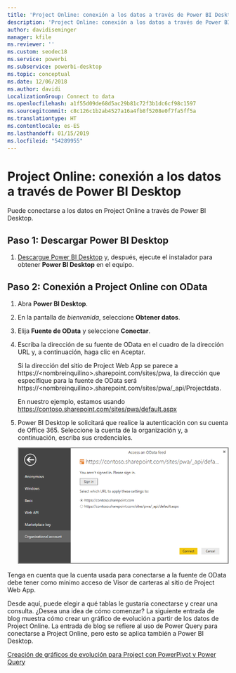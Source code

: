 ```yaml
---
title: 'Project Online: conexión a los datos a través de Power BI Desktop'
description: 'Project Online: conexión a los datos a través de Power BI Desktop'
author: davidiseminger
manager: kfile
ms.reviewer: ''
ms.custom: seodec18
ms.service: powerbi
ms.subservice: powerbi-desktop
ms.topic: conceptual
ms.date: 12/06/2018
ms.author: davidi
LocalizationGroup: Connect to data
ms.openlocfilehash: a1f55d09de68d5ac29b81c72f3b1dc6cf98c1597
ms.sourcegitcommit: c8c126c1b2ab4527a16a4fb8f5208e0f7fa5ff5a
ms.translationtype: HT
ms.contentlocale: es-ES
ms.lasthandoff: 01/15/2019
ms.locfileid: "54289955"
---
```

# <a name="project-online-connect-to-data-through-power-bi-desktop"></a>Project Online: conexión a los datos a través de Power BI Desktop
Puede conectarse a los datos en Project Online a través de Power BI Desktop.

## <a name="step-1-download-power-bi-desktop"></a>Paso 1: Descargar Power BI Desktop
1. [Descargue Power BI Desktop](http://go.microsoft.com/fwlink/?LinkID=521662) y, después, ejecute el instalador para obtener **Power BI Desktop** en el equipo.

## <a name="step-2-connect-to-project-online-with-odata"></a>Paso 2: Conexión a Project Online con OData
1. Abra **Power BI Desktop**.
2. En la pantalla de *bienvenida*, seleccione **Obtener datos**.
3. Elija **Fuente de OData** y seleccione **Conectar**.
4. Escriba la dirección de su fuente de OData en el cuadro de la dirección URL y, a continuación, haga clic en Aceptar.
   
   Si la dirección del sitio de Project Web App se parece a https://\<nombreinquilino\>.sharepoint.com/sites/pwa, la dirección que especifique para la fuente de OData será https://\<nombreinquilino\>.sharepoint.com/sites/pwa/\_api/Projectdata.
   
   En nuestro ejemplo, estamos usando https://contoso.sharepoint.com/sites/pwa/default.aspx
5. Power BI Desktop le solicitará que realice la autenticación con su cuenta de Office 365. Seleccione la cuenta de la organización y, a continuación, escriba sus credenciales.
   
   ![](media/desktop-project-online-connect-to-data/image.png)

Tenga en cuenta que la cuenta usada para conectarse a la fuente de OData debe tener como mínimo acceso de Visor de carteras al sitio de Project Web App. 

Desde aquí, puede elegir a qué tablas le gustaría conectarse y crear una consulta.  ¿Desea una idea de cómo comenzar?  La siguiente entrada de blog muestra cómo crear un gráfico de evolución a partir de los datos de Project Online.  La entrada de blog se refiere al uso de Power Query para conectarse a Project Online, pero esto se aplica también a Power BI Desktop.

[Creación de gráficos de evolución para Project con PowerPivot y Power Query](http://blogs.office.com/2014/03/24/creating-burndown-charts-for-project-using-power-pivot-and-power-query/)


